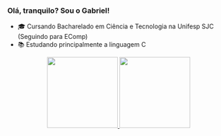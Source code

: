 ### Olá, tranquilo? Sou o Gabriel!

- 🎓 Cursando Bacharelado em Ciência e Tecnologia na Unifesp SJC (Seguindo para EComp)
- 📚 Estudando principalmente a linguagem C
<div align="center">
  <a href="https://github.com/gpinheirodecampos">
  <img height="160em" src="https://github-readme-stats.vercel.app/api?username=gpinheirodecampos&show_icons=true&theme=tokyonight&include_all_commits=true&count_private=true"/>
  <img height="160em" src="https://github-readme-stats.vercel.app/api/top-langs/?username=gpinheirodecampos&layout=compact&langs_count=7&theme=tokyonight"/>
</div>
  
  ##
